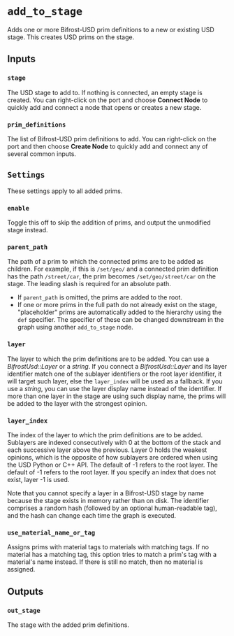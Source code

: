 # `add_to_stage`

Adds one or more Bifrost-USD prim definitions to a new or existing USD stage. This creates USD prims on the stage.

## Inputs

### `stage`

The USD stage to add to. If nothing is connected, an empty stage is created. You can right-click on the port and choose **Connect Node** to quickly add and connect a node that opens or creates a new stage.

### `prim_definitions`

The list of Bifrost-USD prim definitions to add. You can right-click on the port and then choose **Create Node** to quickly add and connect any of several common inputs.

## `Settings`

These settings apply to all added prims.

### `enable`

Toggle this off to skip the addition of prims, and output the unmodified stage instead.

### `parent_path`

The path of a prim to which the connected prims are to be added as children. For example, if this is `/set/geo/` and a connected prim definition has the path `/street/car`, the prim becomes `/set/geo/street/car` on the stage. The leading slash is required for an absolute path.
- If `parent_path` is omitted, the prims are added to the root.
- If one or more prims in the full path do not already exist on the stage, "placeholder" prims are automatically added to the hierarchy using the `def` specifier. The specifier of these can be changed downstream in the graph using another `add_to_stage` node.

### `layer`

The layer to which the prim definitions are to be added. You can use a *BifrostUsd::Layer* or a *string*.
If you connect a *BifrostUsd::Layer* and its layer identifier match one of the sublayer identifiers or the root layer identifier, it will target such layer, else the `layer_index` will be used as a fallback.
If you use a *string*, you can use the layer display name instead of the identifier. If more than one layer in the stage are using such display name, the prims will be added to the layer with the strongest opinion.

### `layer_index`

The index of the layer to which the prim definitions are to be added. Sublayers are indexed consecutively with 0 at the bottom of the stack and each successive layer above the previous. Layer 0 holds the weakest opinions, which is the opposite of how sublayers are ordered when using the USD Python or C++ API. The default of -1 refers to the root layer. The default of -1 refers to the root layer. If you specify an index that does not exist, layer -1 is used.

Note that you cannot specify a layer in a Bifrost-USD stage by name because the stage exists in memory rather than on disk. The identifier comprises a random hash (followed by an optional human-readable tag), and the hash can change each time the graph is executed.

### `use_material_name_or_tag`

Assigns prims with material tags to materials with matching tags. If no material has a matching tag, this option tries to match a prim's tag with a material's name instead. If there is still no match, then no material is assigned.

## Outputs

### `out_stage`

The stage with the added prim definitions.

